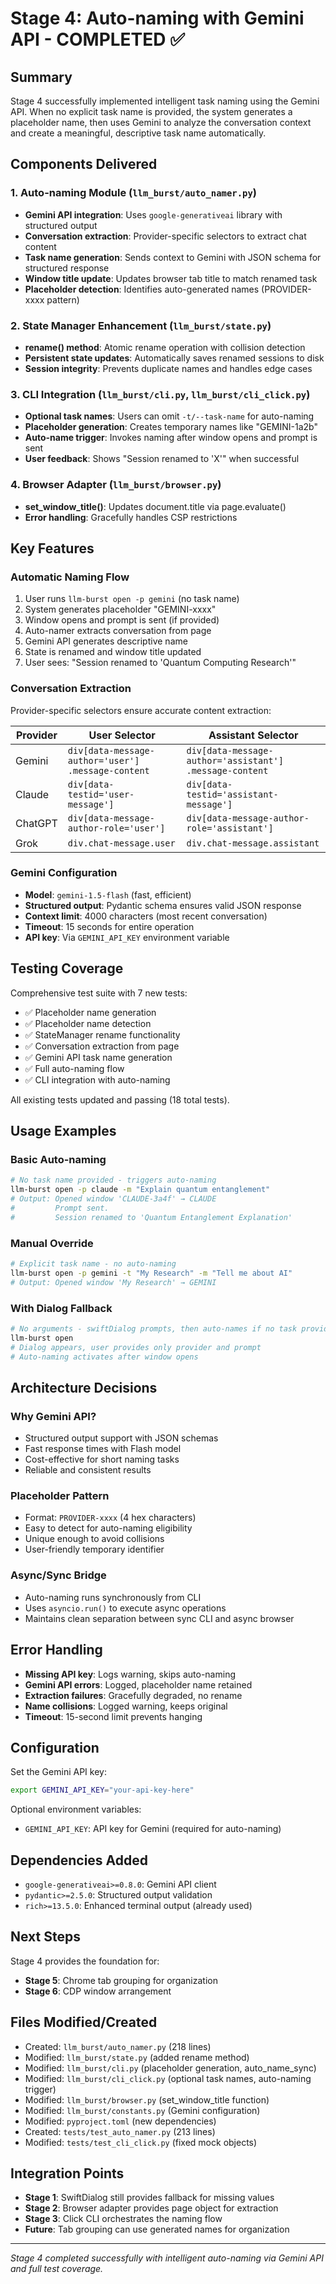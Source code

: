 # Stage 4: Auto-naming with Gemini API - COMPLETED ✅

## Summary
Stage 4 successfully implemented intelligent task naming using the Gemini API. When no explicit task name is provided, the system generates a placeholder name, then uses Gemini to analyze the conversation context and create a meaningful, descriptive task name automatically.

## Components Delivered

### 1. Auto-naming Module (`llm_burst/auto_namer.py`)
- **Gemini API integration**: Uses `google-generativeai` library with structured output
- **Conversation extraction**: Provider-specific selectors to extract chat content
- **Task name generation**: Sends context to Gemini with JSON schema for structured response
- **Window title update**: Updates browser tab title to match renamed task
- **Placeholder detection**: Identifies auto-generated names (PROVIDER-xxxx pattern)

### 2. State Manager Enhancement (`llm_burst/state.py`)
- **rename() method**: Atomic rename operation with collision detection
- **Persistent state updates**: Automatically saves renamed sessions to disk
- **Session integrity**: Prevents duplicate names and handles edge cases

### 3. CLI Integration (`llm_burst/cli.py`, `llm_burst/cli_click.py`)
- **Optional task names**: Users can omit `-t/--task-name` for auto-naming
- **Placeholder generation**: Creates temporary names like "GEMINI-1a2b"
- **Auto-name trigger**: Invokes naming after window opens and prompt is sent
- **User feedback**: Shows "Session renamed to 'X'" when successful

### 4. Browser Adapter (`llm_burst/browser.py`)
- **set_window_title()**: Updates document.title via page.evaluate()
- **Error handling**: Gracefully handles CSP restrictions

## Key Features

### Automatic Naming Flow
1. User runs `llm-burst open -p gemini` (no task name)
2. System generates placeholder "GEMINI-xxxx"
3. Window opens and prompt is sent (if provided)
4. Auto-namer extracts conversation from page
5. Gemini API generates descriptive name
6. State is renamed and window title updated
7. User sees: "Session renamed to 'Quantum Computing Research'"

### Conversation Extraction
Provider-specific selectors ensure accurate content extraction:

| Provider | User Selector | Assistant Selector |
|----------|--------------|-------------------|
| Gemini | `div[data-message-author='user'] .message-content` | `div[data-message-author='assistant'] .message-content` |
| Claude | `div[data-testid='user-message']` | `div[data-testid='assistant-message']` |
| ChatGPT | `div[data-message-author-role='user']` | `div[data-message-author-role='assistant']` |
| Grok | `div.chat-message.user` | `div.chat-message.assistant` |

### Gemini Configuration
- **Model**: `gemini-1.5-flash` (fast, efficient)
- **Structured output**: Pydantic schema ensures valid JSON response
- **Context limit**: 4000 characters (most recent conversation)
- **Timeout**: 15 seconds for entire operation
- **API key**: Via `GEMINI_API_KEY` environment variable

## Testing Coverage
Comprehensive test suite with 7 new tests:
- ✅ Placeholder name generation
- ✅ Placeholder name detection
- ✅ StateManager rename functionality
- ✅ Conversation extraction from page
- ✅ Gemini API task name generation
- ✅ Full auto-naming flow
- ✅ CLI integration with auto-naming

All existing tests updated and passing (18 total tests).

## Usage Examples

### Basic Auto-naming
```bash
# No task name provided - triggers auto-naming
llm-burst open -p claude -m "Explain quantum entanglement"
# Output: Opened window 'CLAUDE-3a4f' → CLAUDE
#         Prompt sent.
#         Session renamed to 'Quantum Entanglement Explanation'
```

### Manual Override
```bash
# Explicit task name - no auto-naming
llm-burst open -p gemini -t "My Research" -m "Tell me about AI"
# Output: Opened window 'My Research' → GEMINI
```

### With Dialog Fallback
```bash
# No arguments - swiftDialog prompts, then auto-names if no task provided
llm-burst open
# Dialog appears, user provides only provider and prompt
# Auto-naming activates after window opens
```

## Architecture Decisions

### Why Gemini API?
- Structured output support with JSON schemas
- Fast response times with Flash model
- Cost-effective for short naming tasks
- Reliable and consistent results

### Placeholder Pattern
- Format: `PROVIDER-xxxx` (4 hex characters)
- Easy to detect for auto-naming eligibility
- Unique enough to avoid collisions
- User-friendly temporary identifier

### Async/Sync Bridge
- Auto-naming runs synchronously from CLI
- Uses `asyncio.run()` to execute async operations
- Maintains clean separation between sync CLI and async browser

## Error Handling
- **Missing API key**: Logs warning, skips auto-naming
- **Gemini API errors**: Logged, placeholder name retained
- **Extraction failures**: Gracefully degraded, no rename
- **Name collisions**: Logged warning, keeps original
- **Timeout**: 15-second limit prevents hanging

## Configuration
Set the Gemini API key:
```bash
export GEMINI_API_KEY="your-api-key-here"
```

Optional environment variables:
- `GEMINI_API_KEY`: API key for Gemini (required for auto-naming)

## Dependencies Added
- `google-generativeai>=0.8.0`: Gemini API client
- `pydantic>=2.5.0`: Structured output validation
- `rich>=13.5.0`: Enhanced terminal output (already used)

## Next Steps
Stage 4 provides the foundation for:
- **Stage 5**: Chrome tab grouping for organization
- **Stage 6**: CDP window arrangement

## Files Modified/Created
- Created: `llm_burst/auto_namer.py` (218 lines)
- Modified: `llm_burst/state.py` (added rename method)
- Modified: `llm_burst/cli.py` (placeholder generation, auto_name_sync)
- Modified: `llm_burst/cli_click.py` (optional task names, auto-naming trigger)
- Modified: `llm_burst/browser.py` (set_window_title function)
- Modified: `llm_burst/constants.py` (Gemini configuration)
- Modified: `pyproject.toml` (new dependencies)
- Created: `tests/test_auto_namer.py` (213 lines)
- Modified: `tests/test_cli_click.py` (fixed mock objects)

## Integration Points
- **Stage 1**: SwiftDialog still provides fallback for missing values
- **Stage 2**: Browser adapter provides page object for extraction
- **Stage 3**: Click CLI orchestrates the naming flow
- **Future**: Tab grouping can use generated names for organization

---
*Stage 4 completed successfully with intelligent auto-naming via Gemini API and full test coverage.*
